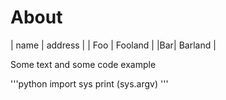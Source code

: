 # About

| name | address |
| Foo | Fooland |
|Bar| Barland |

Some text and some code example

'''python
import sys
print (sys.argv)
'''
